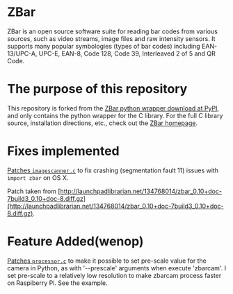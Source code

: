 ZBar
====
ZBar is an open source software suite for reading bar codes from various sources, such as video streams, image files and raw intensity sensors. It supports many popular symbologies (types of bar codes) including EAN-13/UPC-A, UPC-E, EAN-8, Code 128, Code 39, Interleaved 2 of 5 and QR Code.

The purpose of this repository
==============================
This repository is forked from the [ZBar python wrapper download at PyPI](https://pypi.python.org/pypi/zbar/0.10), and only contains the python wrapper for the C library. For the full C library source, installation directions, etc., check out the [ZBar homepage](http://zbar.sourceforge.net).

Fixes implemented
===================
[Patches `imagescanner.c`](https://github.com/npinchot/zbar/commit/d3c1611ad2411fbdc3e79eb96ca704a63d30ae69) to fix crashing (segmentation fault 11) issues with `import zbar` on OS X.

Patch taken from [http://launchpadlibrarian.net/134768014/zbar_0.10+doc-7build3_0.10+doc-8.diff.gz](http://launchpadlibrarian.net/134768014/zbar_0.10+doc-7build3_0.10+doc-8.diff.gz).

Feature Added(wenop)
====================
[Patches `processor.c`](https:///) to make it possible to set pre-scale value for the camera in Python, as with '--prescale'
arguments when execute 'zbarcam'.
I set pre-scale to a relatively low resolution to make zbarcam process faster on Raspiberry Pi.
See the example.